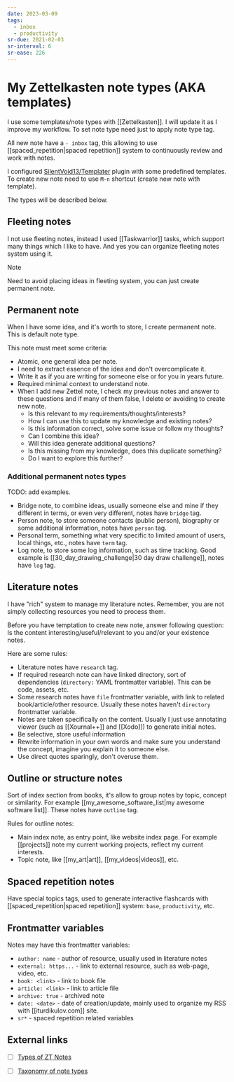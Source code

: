 ```yaml
---
date: 2023-03-09
tags:
  - inbox
  - productivity
sr-due: 2021-02-03
sr-interval: 6
sr-ease: 226
---
```


# My Zettelkasten note types (AKA templates)

I use some templates/note types with [[Zettelkasten]]. I will update it as I
improve my workflow. To set note type need just to apply note type tag.

All new note have a `- inbox` tag, this allowing to use
[[spaced_repetition|spaced repetition]] system to continuously review and work
with notes.

I configured [SilentVoid13/Templater](https://github.com/SilentVoid13/Templater)
plugin with some predefined templates. To create new note need to use `M-n`
shortcut (create new note with template).

The types will be described below.

## Fleeting notes

I not use fleeting notes, instead I used [[Taskwarrior]] tasks, which
support many things which I like to have. And yes you can organize fleeting
notes system using it.

> [!NOTE]
> Need to avoid placing ideas in fleeting system, you can just create permanent
note.

## Permanent note

When I have some idea, and it's worth to store, I create permanent note. This is
default note type.

This note must meet some criteria:

- Atomic, one general idea per note.
- I need to extract essence of the idea and don't overcomplicate it.
- Write it as if you are writing for someone else or for you in years future.
- Required minimal context to understand note.
- When I add new Zettel note, I check my previous notes and answer to these
questions and if many of them false, I delete or avoiding to create new note.
  - Is this relevant to my requirements/thoughts/interests?
  - How I can use this to update my knowledge and existing notes?
  - Is this information correct, solve some issue or follow my thoughts?
  - Can I combine this idea?
  - Will this idea generate additional questions?
  - Is this missing from my knowledge, does this duplicate something?
  - Do I want to explore this further?

### Additional permanent notes types

TODO: add examples.

- Bridge note, to combine ideas, usually someone else and mine if they different
  in terms, or even very different, notes have `bridge` tag.
- Person note, to store someone contacts (public person), biography or some
additional information, notes have `person` tag.
- Personal term, something what very specific to limited amount of users, local
  things, etc., notes have `term` tag.
- Log note, to store some log information, such as time tracking. Good example
is [[30_day_drawing_challenge|30 day draw challenge]], notes have `log` tag.

## Literature notes

I have "rich" system to manage my literature notes.
Remember, you are not simply collecting resources you need to process them.

Before you have temptation to create new note, answer following question: Is the
content interesting/useful/relevant to you and/or your existence notes.

Here are some rules:

- Literature notes have `research` tag.
- If required research note can have linked directory, sort of dependencies
(`directory:` YAML frontmatter variable). This can be code, assets, etc.
- Some research notes have `file` frontmatter variable, with link
to related book/article/other resource. Usually these notes haven't `directory`
frontmatter variable.
- Notes are taken specifically on the content. Usually I just use annotating
viewer (such as [[Xournal++]] and [[Xodo]]) to generate initial notes.
- Be selective, store useful information
- Rewrite information in your own words and make sure you understand the
concept, imagine you explain it to someone else.
- Use direct quotes sparingly, don't overuse them.

## Outline or structure notes

Sort of index section from books, it's allow to group notes by topic, concept or
similarity. For example [[my_awesome_software_list|my awesome software list]].
These notes have `outline` tag.

Rules for outline notes:

- Main index note, as entry point, like website index page. For example
[[projects]] note my current working projects, reflect my current interests.
- Topic note, like [[my_art|art]], [[my_videos|videos]], etc.

## Spaced repetition notes

Have special topics tags, used to generate interactive flashcards with
[[spaced_repetition|spaced repetition]] system: `base`, `productivity`, etc.

## Frontmatter variables

Notes may have this frontmatter variables:

- `author: name` - author of resource, usually used in literature notes
- `external: https...` - link to external resource, such as web-page, video, etc.
- `book: <link>` - link to book file
- `article: <link>` - link to article file
- `archive: true` - archived note
- `date: <date>` - date of creation/update, mainly used to organize my RSS with
  [[iturdikulov.com]] site.
- `sr*` - spaced repetition related variables

## External links

- [ ] [Types of ZT Notes](https://zk.zettel.page/types-of-notes)
- [ ] [Taxonomy of note types](https://notes.andymatuschak.org/Taxonomy_of_note_types)


